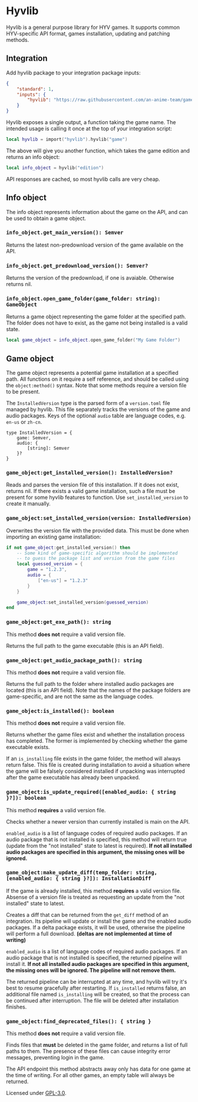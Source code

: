 # Hyvlib

Hyvlib is a general purpose library for HYV games. It supports common
HYV-specific API format, games installation, updating and patching methods.

## Integration

Add hyvlib package to your integration package inputs:

```json
{
    "standard": 1,
    "inputs": {
        "hyvlib": "https://raw.githubusercontent.com/an-anime-team/game-integrations/refs/heads/rewrite/packages/hyvlib/package.json"
    }
}
```

Hyvlib exposes a single output, a function taking the game name. The intended usage is calling it once at the top of your integration script:
```lua
local hyvlib = import("hyvlib").hyvlib("game")
```

The above will give you another function, which takes the game edition and returns an info object:
```lua
local info_object = hyvlib("edition")
```

API responses are cached, so most hyvlib calls are very cheap.

## Info object

The info object represents information about the game on the API, and can be used to obtain a game object.

### `info_object.get_main_version(): Semver`
Returns the latest non-predownload version of the game available on the API.

### `info_object.get_predownload_version(): Semver?`
Returns the version of the predownload, if one is avaiable. Otherwise returns nil.

### `info_object.open_game_folder(game_folder: string): GameObject`
Returns a game object representing the game folder at the specified path. The folder does not have to exist, as the game not being installed is a valid state.

```lua
local game_object = info_object.open_game_folder("My Game Folder") 
```

## Game object
The game object represents a potential game installation at a specified path. All functions on it require a self reference, and should be called using the `object:method()` syntax. Note that some methods require a version file to be present.

The `InstalledVersion` type is the parsed form of a `version.toml` file managed by hyvlib. This file separately tracks the versions of the game and audio packages. Keys of the optional `audio` table are language codes, e.g. `en-us` or `zh-cn`.

```luau
type InstalledVersion = {
    game: Semver,
    audio: { 
        [string]: Semver 
    }?
}
```

### `game_object:get_installed_version(): InstalledVersion?`
Reads and parses the version file of this installation. If it does not exist, returns nil. If there exists a valid game installation, such a file must be present for some hyvlib features to function. Use `set_installed_version` to create it manually.

### `game_object:set_installed_version(version: InstalledVersion)`
Overwrites the version file with the provided data. This must be done when importing an existing game installation:

```lua
if not game_object:get_installed_version() then
    -- Some kind of game-specific algorithm should be implemented
    -- to guess the package list and version from the game files
    local guessed_version = {
        game = "1.2.3",
        audio = {
            ["en-us"] = "1.2.3"
        }
    }

    game_object:set_installed_version(guessed_version) 
end
```

### `game_object:get_exe_path(): string`
This method **does not** require a valid version file.

Returns the full path to the game executable (this is an API field). 

### `game_object:get_audio_package_path(): string`
This method **does not** require a valid version file.

Returns the full path to the folder where installed audio packages are located (this is an API field). Note that the names of the package folders are game-specific, and are not the same as the language codes. 

### `game_object:is_installed(): boolean`
This method **does not** require a valid version file.

Returns whether the game files exist and whether the installation process has completed. The former is implemented by checking whether the game executable exists.

If an `is_installing` file exists in the game folder, the method will always return false. This file is created during installation to avoid a situation where the game will be falsely considered installed if unpacking was interrupted after the game executable has already been unpacked.

### `game_object:is_update_required([enabled_audio: { string }?]): boolean`
This method **requires** a valid version file.

Checks whether a newer version than currently installed is main on the API. 

`enabled_audio` is a list of language codes of required audio packages. If an audio package that is not installed is specified, this method will return true (update from the "not installed" state to latest is required). **If not all installed audio packages are specified in this argument, the missing ones will be ignored.**

### `game_object:make_update_diff(temp_folder: string, [enabled_audio: { string }?]): InstallationDiff`
If the game is already installed, this method **requires** a valid version file. Absense of a version file is treated as requesting an update from the "not installed" state to latest.

Creates a diff that can be returned from the `get_diff` method of an integration. Its pipeline will update or install the game and the enabled audio packages. If a delta package exists, it will be used, otherwise the pipeline will perform a full download. **(deltas are not implemented at time of writing)**

`enabled_audio` is a list of language codes of required audio packages. If an audio package that is not installed is specified, the returned pipeline will install it. **If not all installed audio packages are specified in this argument, the missing ones will be ignored. The pipeline will not remove them.**

The returned pipeline can be interrupted at any time, and hyvlib will try it's best to resume gracefully after restarting. If `is_installed` returns false, an additional file named `is_installing` will be created, so that the process can be continued after interruption. The file will be deleted after installation finishes.

### `game_object:find_deprecated_files(): { string }`
This method **does not** require a valid version file.

Finds files that **must** be deleted in the game folder, and returns a list of full paths to them. The presence of these files can cause integrity error messages, preventing login in the game.

The API endpoint this method abstracts away only has data for one game at the time of writing. For all other games, an empty table will always be returned.

Licensed under [GPL-3.0](../../LICENSE).

